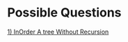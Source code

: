 # Possible Questions

[1\) InOrder A tree Without Recursion](https://www.geeksforgeeks.org/inorder-tree-traversal-without-recursion/)

